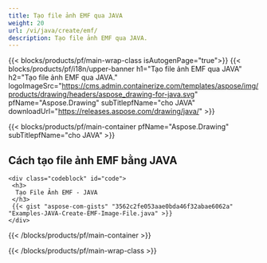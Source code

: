 ```yaml
---
title: Tạo file ảnh EMF qua JAVA
weight: 20
url: /vi/java/create/emf/
description: Tạo file ảnh EMF qua JAVA.
---
```


{{< blocks/products/pf/main-wrap-class isAutogenPage="true">}}
{{< blocks/products/pf/i18n/upper-banner h1="Tạo file ảnh EMF qua JAVA" h2="Tạo file ảnh EMF qua JAVA." logoImageSrc="https://cms.admin.containerize.com/templates/aspose/img/products/drawing/headers/aspose_drawing-for-java.svg" pfName="Aspose.Drawing" subTitlepfName="cho JAVA" downloadUrl="https://releases.aspose.com/drawing/java/" >}}

{{< blocks/products/pf/main-container pfName="Aspose.Drawing" subTitlepfName="cho JAVA" >}}

<h2>Cách tạo file ảnh EMF bằng JAVA</h2>

    <div class="codeblock" id="code">
     <h3>
      Tạo File Ảnh EMF - JAVA
     </h3>
     {{< gist "aspose-com-gists" "3562c2fe053aae0bda46f32abae6062a" "Examples-JAVA-Create-EMF-Image-File.java" >}}
    </div>

{{< /blocks/products/pf/main-container >}}


{{< /blocks/products/pf/main-wrap-class >}}
